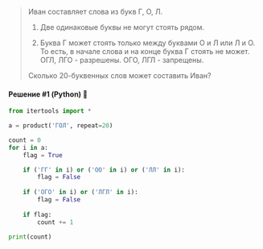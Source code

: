 > Иван составляет слова из букв Г, О, Л.
> 
> 1) Две одинаковые буквы не могут стоять рядом.
> 
> 2) Буква Г может стоять только между буквами О и Л или Л и О. То есть, в начале слова и на конце буква Г стоять не может. ОГЛ, ЛГО - разрешены. ОГО, ЛГЛ - запрещены.
> 
> Сколько 20-буквенных слов может составить Иван?

#### Решение #1 (Python) 🤔
```python
from itertools import *

a = product('ГОЛ', repeat=20)

count = 0
for i in a:
    flag = True

    if ('ГГ' in i) or ('ОО' in i) or ('ЛЛ' in i):
        flag = False
    
    if ('ОГО' in i) or ('ЛГЛ' in i):
        flag = False
    
    if flag:
        count += 1

print(count)
```

